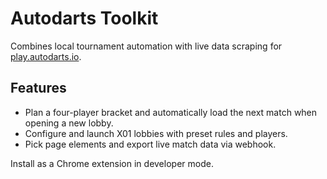 # Autodarts Toolkit

Combines local tournament automation with live data scraping for [play.autodarts.io](https://play.autodarts.io).

## Features
- Plan a four-player bracket and automatically load the next match when opening a new lobby.
- Configure and launch X01 lobbies with preset rules and players.
- Pick page elements and export live match data via webhook.

Install as a Chrome extension in developer mode.
